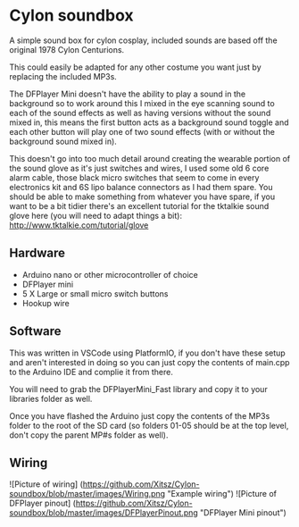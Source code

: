 Cylon soundbox
=================
A simple sound box for cylon cosplay, included sounds are based off the original 1978 Cylon Centurions.

This could easily be adapted for any other costume you want just by replacing the included MP3s.

The DFPlayer Mini doesn't have the ability to play a sound in the background so to work around this I mixed in the eye scanning sound to each of the sound effects as well as having versions without the sound mixed in, this means the first button acts as a background sound toggle and each other button will play one of two sound effects (with or without the background sound mixed in).


This doesn't go into too much detail around creating the wearable portion of the sound glove as it's just switches and wires, I used some old 6 core alarm cable, those black micro switches that seem to come in every electronics kit and 6S lipo balance connectors as I had them spare. You should be able to make something from whatever you have spare, if you want to be a bit tidier there's an excellent tutorial for the tktalkie sound glove here (you will need to adapt things a bit): http://www.tktalkie.com/tutorial/glove

Hardware
--------
- Arduino nano or other microcontroller of choice
- DFPlayer mini
- 5 X Large or small micro switch buttons
- Hookup wire

Software
--------
This was written in VSCode using PlatformIO, if you don't have these setup and aren't interested in doing so you can just copy the contents of main.cpp to the Arduino IDE and complie it from there.

You will need to grab the DFPlayerMini_Fast library and copy it to your libraries folder as well.

Once you have flashed the Arduino just copy the contents of the MP3s folder to the root of the SD card (so folders 01-05 should be at the top level, don't copy the parent MP#s folder as well).

Wiring
------
![Picture of wiring] (https://github.com/Xitsz/Cylon-soundbox/blob/master/images/Wiring.png "Example wiring")
![Picture of DFPlayer pinout] (https://github.com/Xitsz/Cylon-soundbox/blob/master/images/DFPlayerPinout.png "DFPlayer Mini pinout")

